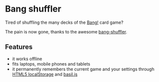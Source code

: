 Bang shuffler
=============

Tired of shuffling the many decks of the
[Bang!](http://it.wikipedia.org/wiki/Bang!_(gioco_di_carte)) card game?

The pain is now gone, thanks to the awesome
[bang-shuffler](http://enucatl.github.io/bang-shuffler/).

Features
--------

* it works offline
* fits laptops, mobile phones and tablets
* it permanently remembers the current game and your settings through [HTML5 localStorage](http://www.w3schools.com/html/html5_webstorage.asp) and
 [basil.js](http://wisembly.github.io/basil.js/)
